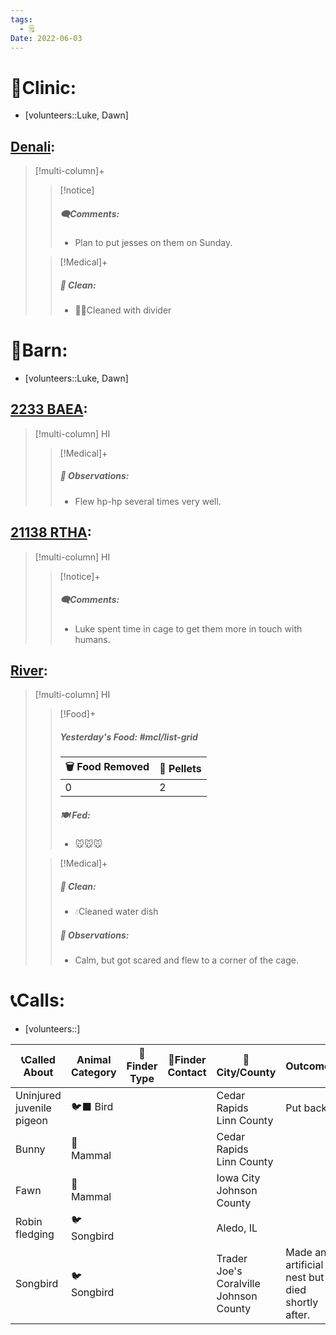 ```yaml
---
tags:
  - 🗒️
Date: 2022-06-03
---
```


# 🏥Clinic:
- [volunteers::Luke, Dawn]

## [Denali](../RARE%20Birds/Ed%20Birds/Denali.md):
> [!multi-column]+
>
>> [!notice]
>> ##### 🗨️Comments:
>> - Plan to put jesses on them on Sunday.
>
>
>> [!Medical]+
>>##### 🫧 Clean:
>> - 🧼➗Cleaned with divider
>>

# 🏡Barn:
- [volunteers::Luke, Dawn]

## [2233 BAEA](../RARE%20Birds/2233%20BAEA.md):
> [!multi-column] HI
>
>> [!Medical]+
>> ##### 🔭 Observations:
>> - Flew hp-hp several times very well.

## [21138 RTHA](../RARE%20Birds/21138%20RTHA.md):
> [!multi-column] HI
>
>> [!notice]+
>> ##### 🗨️Comments:
>> - Luke spent time in cage to get them more in touch with humans.
>

## [River](../RARE%20Birds/Ed%20Birds/River.md):
> [!multi-column] HI
>
>> [!Food]+
>> ##### Yesterday's Food: #mcl/list-grid
>> |🗑️ Food Removed| 💩 Pellets
>> |---|---|
>>|0|2
>>
>> ##### 🍽️ Fed:
>> - 🐭🐭🐭
>
>> [!Medical]+
>>##### 🫧 Clean:
>> - 💧Cleaned water dish
>>
>> ##### 🔭 Observations:
>> - Calm, but got scared and flew to a corner of the cage.

# 📞Calls:
- [volunteers::]

| 📞Called About            | Animal Category | 🔎Finder Type | 📱Finder Contact | 🌆City/County                                | Outcome                                         |
| ------------------------- | --------------- | ------------- | ---------------- | -------------------------------------------- | ----------------------------------------------- |
| Uninjured juvenile pigeon | 🐦‍⬛ Bird       |               |                  | Cedar Rapids<br>Linn County                  | Put back                                        |
| Bunny                     | 🐰 Mammal       |               |                  | Cedar Rapids<br>Linn County                  |                                                 |
| Fawn                      | 🦌 Mammal       |               |                  | Iowa City <br>Johnson County                 |                                                 |
| Robin fledging            | 🐦 Songbird     |               |                  | Aledo, IL                                    |                                                 |
| Songbird                  | 🐦 Songbird     |               |                  | Trader Joe's<br>Coralville<br>Johnson County | Made an artificial nest but died shortly after. |
